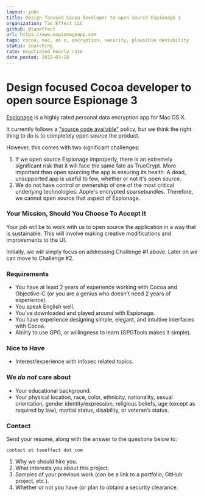 ```yaml
---
layout: jobs
title: Design focused Cocoa developer to open source Espionage 3
organization: Tao Effect LLC
github: @taoeffect
url: https://www.espionageapp.com
tags: cocoa, mac, os x, encryption, security, plausible deniability
status: searching
rate: negotiated hourly rate
date_posted: 2015-03-18
---
```


# Design focused Cocoa developer to open source Espionage 3

[Espionage](https://www.espionageapp.com) is a highly rated personal data encryption app for Mac OS X.

It currently follows a ["source code available"](https://www.taoeffect.com/forum/index.php?topic=2699.0) policy, but we think the right thing to do is to completely open source the product.

However, this comes with two significant challenges:

1. If we open source Espionage improperly, there is an extremely significant risk that it will face the same fate as TrueCrypt. More important than open sourcing the app is ensuring its health. A dead, unsupported app is useful to few, whether or not it's open source.
2. We do not have control or ownership of one of the most critical underlying technologies: Apple's encrypted sparsebundles. Therefore, we cannot open source that aspect of Espionage.

### Your Mission, Should You Choose To Accept It

Your job will be to work with us to open source the application in a way that is sustainable. This will involve making creative modifications and improvements to the UI.

Initially, we will simply focus on addressing Challenge #1 above. Later on we can move to Challenge #2.

### Requirements

- You have at least 2 years of experience working with Cocoa and Objective-C (or you are a genius who doesn't need 2 years of experience).
- You speak English well.
- You've downloaded and played around with Espionage.
- You have experience designing simple, elegant, and intuitive interfaces with Cocoa.
- Ability to use GPG, or willingness to learn (GPGTools makes it simple).

### Nice to Have

- Interest/experience with infosec related topics.

### We *do not* care about

- Your educational background.
- Your physical location, race, color, ethnicity, nationality, sexual orientation, gender identity/expression, religious beliefs, age (except as required by law), marital status, disability, or veteran’s status.

### Contact

Send your resumé, along with the answer to the questions below to:

    contact at taoeffect dot com

1. Why we should hire you.
2. What interests you about this project.
3. Samples of your previous work (can be a link to a portfolio, GitHub project, etc.).
4. Whether or not you have (or plan to obtain) a security clearance.
